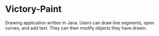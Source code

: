 Victory-Paint
=============

Drawing application written in Java. Users can draw line segments, open curves, and add text. They can then modify objects they have drawn.